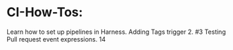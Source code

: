 # CI-How-Tos: 
Learn how to set up pipelines in Harness.
Adding Tags trigger 2. #3
Testing Pull request event expressions. 14

